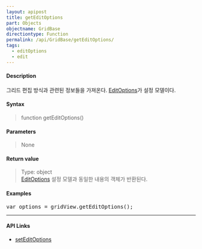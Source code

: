 ```yaml
---
layout: apipost
title: getEditOptions
part: Objects
objectname: GridBase
directiontype: Function
permalink: /api/GridBase/getEditOptions/
tags:
  - editOptions
  - edit
---
```



#### Description

 그리드 편집 방식과 관련된 정보들을 가져온다. [EditOptions](/api/types/EditOptions/)가 설정 모델이다.

#### Syntax

> function getEditOptions()

#### Parameters

> None

#### Return value

> Type: object  
> [EditOptions](/api/types/EditOptions/) 설정 모델과 동일한 내용의 객체가 반환된다.

#### Examples 

<pre class="prettyprint">
var options = gridView.getEditOptions();
</pre>

---

#### API Links

* [setEditOptions](/api/GridBase/setEditOptions)
